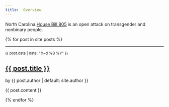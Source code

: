 ```yaml
---
title:  Overview
---
```


North Carolina [House Bill 805](https://www.ncleg.gov/BillLookup/2025/H805) is an open attack on transgender and nonbinary people.

{% for post in site.posts %}

---

<small>{{ post.date | date: "%-d %B %Y" }}</small>
<h2><a href="{{ post.url}}">{{ post.title }}</a></h2>
<p class="view">by {{ post.author | default: site.author }}</p>

{{ post.content }}

{% endfor %}